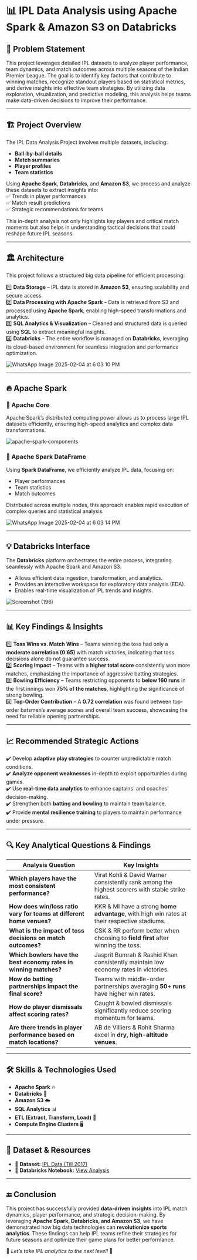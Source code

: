 # 📊 IPL Data Analysis using Apache Spark & Amazon S3 on Databricks  

## 📌 Problem Statement  
This project leverages detailed IPL datasets to analyze player performance, team dynamics, and match outcomes across multiple seasons of the Indian Premier League. The goal is to identify key factors that contribute to winning matches, recognize standout players based on statistical metrics, and derive insights into effective team strategies. By utilizing data exploration, visualization, and predictive modeling, this analysis helps teams make data-driven decisions to improve their performance.  

---

## 🏗️ Project Overview  
The IPL Data Analysis Project involves multiple datasets, including:  
- **Ball-by-ball details**  
- **Match summaries**  
- **Player profiles**  
- **Team statistics**  

Using **Apache Spark**, **Databricks**, and **Amazon S3**, we process and analyze these datasets to extract insights into:  
✅ Trends in player performances  
✅ Match result predictions  
✅ Strategic recommendations for teams  

This in-depth analysis not only highlights key players and critical match moments but also helps in understanding tactical decisions that could reshape future IPL seasons.  

---

## 🏛️ Architecture  
This project follows a structured big data pipeline for efficient processing:  

1️⃣ **Data Storage** – IPL data is stored in **Amazon S3**, ensuring scalability and secure access.  
2️⃣ **Data Processing with Apache Spark** – Data is retrieved from S3 and processed using **Apache Spark**, enabling high-speed transformations and analytics.  
3️⃣ **SQL Analytics & Visualization** – Cleaned and structured data is queried using **SQL** to extract meaningful insights.  
4️⃣ **Databricks** – The entire workflow is managed on **Databricks**, leveraging its cloud-based environment for seamless integration and performance optimization.  

 ![WhatsApp Image 2025-02-04 at 6 03 10 PM](https://github.com/user-attachments/assets/5cee25ca-8cc9-4ddd-970c-47bbc7d86207)


---

## 🔥 Apache Spark  
### 🔹 Apache Core  
Apache Spark’s distributed computing power allows us to process large IPL datasets efficiently, ensuring high-speed analytics and complex data transformations.  

![apache-spark-components](https://github.com/user-attachments/assets/430691c6-f138-4a73-9764-ec06522a6c2c)


### 🔹 Apache Spark DataFrame  
Using **Spark DataFrame**, we efficiently analyze IPL data, focusing on:  
- Player performances  
- Team statistics  
- Match outcomes  

Distributed across multiple nodes, this approach enables rapid execution of complex queries and statistical analysis.  

![WhatsApp Image 2025-02-04 at 6 03 14 PM](https://github.com/user-attachments/assets/6349ba97-d22e-406e-b39a-888c9445aa5c)


---

## 💡 Databricks Interface  
The **Databricks** platform orchestrates the entire process, integrating seamlessly with Apache Spark and Amazon S3.  
- Allows efficient data ingestion, transformation, and analytics.  
- Provides an interactive workspace for exploratory data analysis (EDA).  
- Enables real-time visualization of IPL trends and insights.  

![Screenshot (196)](https://github.com/user-attachments/assets/42cf2722-1d42-47b2-ad58-8fca51435431)


---

## 📊 Key Findings & Insights  
1️⃣ **Toss Wins vs. Match Wins** – Teams winning the toss had only a **moderate correlation (0.65)** with match victories, indicating that toss decisions alone do not guarantee success.  
2️⃣ **Scoring Impact** – Teams with a **higher total score** consistently won more matches, emphasizing the importance of aggressive batting strategies.  
3️⃣ **Bowling Efficiency** – Teams restricting opponents to **below 160 runs** in the first innings won **75% of the matches**, highlighting the significance of strong bowling.  
4️⃣ **Top-Order Contribution** – A **0.72 correlation** was found between top-order batsmen’s average scores and overall team success, showcasing the need for reliable opening partnerships.  

---

## 📈 Recommended Strategic Actions  
✔️ Develop **adaptive play strategies** to counter unpredictable match conditions.  
✔️ **Analyze opponent weaknesses** in-depth to exploit opportunities during games.  
✔️ Use **real-time data analytics** to enhance captains' and coaches' decision-making.  
✔️ Strengthen both **batting and bowling** to maintain team balance.  
✔️ Provide **mental resilience training** to players to maintain performance under pressure.  

---

## 🔍 Key Analytical Questions & Findings  

| **Analysis Question** | **Key Insights** |
|-------------------|-------------|
| **Which players have the most consistent performance?** | Virat Kohli & David Warner consistently rank among the highest scorers with stable strike rates. |
| **How does win/loss ratio vary for teams at different home venues?** | KKR & MI have a strong **home advantage**, with high win rates at their respective stadiums. |
| **What is the impact of toss decisions on match outcomes?** | CSK & RR perform better when choosing to **field first** after winning the toss. |
| **Which bowlers have the best economy rates in winning matches?** | Jasprit Bumrah & Rashid Khan consistently maintain low economy rates in victories. |
| **How do batting partnerships impact the final score?** | Teams with middle-order partnerships averaging **50+ runs** have higher win rates. |
| **How do player dismissals affect scoring rates?** | Caught & bowled dismissals significantly reduce scoring momentum for teams. |
| **Are there trends in player performance based on match locations?** | AB de Villiers & Rohit Sharma excel in **dry, high-altitude venues**. |

---

## 🛠️ Skills & Technologies Used  
- **Apache Spark** 🔥  
- **Databricks** 🚀  
- **Amazon S3** ☁️  
- **SQL Analytics** 📊  
- **ETL (Extract, Transform, Load)** 🔄  
- **Compute Engine Clusters** 🖥️  

---

## 📂 Dataset & Resources  
- 📑 **Dataset:** [IPL Data (Till 2017)](https://data.world/raghu543/ipl-data-till-2017)  
- 📌 **Databricks Notebook:** [View Analysis](https://community.cloud.databricks.com/editor/notebooks/131589493828775?o=2261554993880852#command/131589493828776)  


---

## 🔚 Conclusion  
This project has successfully provided **data-driven insights** into IPL match dynamics, player performance, and strategic decision-making. By leveraging **Apache Spark, Databricks, and Amazon S3**, we have demonstrated how big data technologies can **revolutionize sports analytics**. These findings can help IPL teams refine their strategies for future seasons and optimize their game plans for better performance.  

🚀 *Let’s take IPL analytics to the next level!* 🎯  
